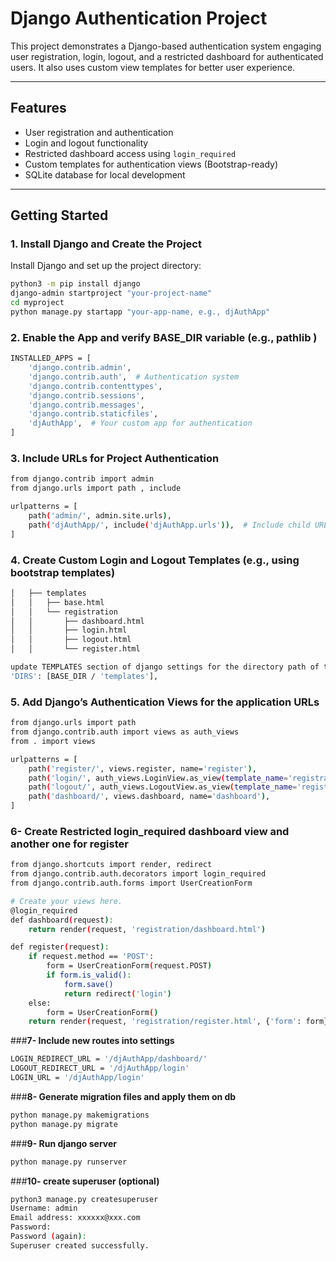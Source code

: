 # Django Authentication Project

This project demonstrates a Django-based authentication system engaging user registration, login, logout, and a restricted dashboard for authenticated users. It also uses custom view templates for better user experience.

---

## **Features**
- User registration and authentication
- Login and logout functionality
- Restricted dashboard access using `login_required`
- Custom templates for authentication views (Bootstrap-ready)
- SQLite database for local development

---

## **Getting Started**

### **1. Install Django and Create the Project**
Install Django and set up the project directory:
```bash
python3 -m pip install django
django-admin startproject "your-project-name"
cd myproject
python manage.py startapp "your-app-name, e.g., djAuthApp"
```

### **2. Enable the App and verify BASE_DIR variable (e.g., pathlib )**
```bash
INSTALLED_APPS = [ 
    'django.contrib.admin', 
    'django.contrib.auth',  # Authentication system 
    'django.contrib.contenttypes', 
    'django.contrib.sessions', 
    'django.contrib.messages', 
    'django.contrib.staticfiles',
    'djAuthApp',  # Your custom app for authentication 
]
```

### **3. Include URLs for Project Authentication**
```bash
from django.contrib import admin
from django.urls import path , include

urlpatterns = [
    path('admin/', admin.site.urls),
    path('djAuthApp/', include('djAuthApp.urls')),  # Include child URLs within your djAuthApp's application
]
```

### **4. Create Custom Login and Logout Templates (e.g., using bootstrap templates)**
``` bash
│   ├── templates
│   │   ├── base.html
│   │   └── registration
│   │       ├── dashboard.html
│   │       ├── login.html
│   │       ├── logout.html
│   │       └── register.html

update TEMPLATES section of django settings for the directory path of templates
'DIRS': [BASE_DIR / 'templates'],
```

### **5. Add Django’s Authentication Views for the application URLs**
```bash
from django.urls import path
from django.contrib.auth import views as auth_views
from . import views

urlpatterns = [
    path('register/', views.register, name='register'),  
    path('login/', auth_views.LoginView.as_view(template_name='registration/login.html'), name='login'), 
    path('logout/', auth_views.LogoutView.as_view(template_name='registration/logout.html'), name='logout'),  
    path('dashboard/', views.dashboard, name='dashboard'), 
]
```

### **6- Create Restricted login_required dashboard view and another one for register**

```bash
from django.shortcuts import render, redirect
from django.contrib.auth.decorators import login_required
from django.contrib.auth.forms import UserCreationForm

# Create your views here.
@login_required
def dashboard(request):
	return render(request, 'registration/dashboard.html')

def register(request):
    if request.method == 'POST':
        form = UserCreationForm(request.POST)
        if form.is_valid():
            form.save()
            return redirect('login')
    else:
        form = UserCreationForm()
    return render(request, 'registration/register.html', {'form': form})

```

###**7- Include new routes into settings**
```bash
LOGIN_REDIRECT_URL = '/djAuthApp/dashboard/'
LOGOUT_REDIRECT_URL = '/djAuthApp/login'
LOGIN_URL = '/djAuthApp/login'
```

###**8- Generate migration files and apply them on db**
```bash
python manage.py makemigrations
python manage.py migrate
```

###**9- Run django server**
```bash
python manage.py runserver
```

###**10- create superuser (optional)**
```bash
python3 manage.py createsuperuser
Username: admin
Email address: xxxxxx@xxx.com
Password: 
Password (again): 
Superuser created successfully.
```




